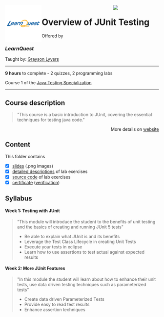 <a href="https://www.coursera.org/learn/j-unit-testing">
  <img src="/img/Java_Testing_logo.avif" width="150" align="right">
</a>

<img src="/img/LearnQuest_logo.png" width="120" align="left">

# Overview of JUnit Testing

Offered by 
### *LearnQuest*

Taught by: [Grayson Lyvers](https://www.coursera.org/instructor/~80014260)

---

**9 hours** to complete - 2 quizzes, 2 programming labs

Course 1 of the [Java Testing Specialization](../) 

---

## Course description

>"This course is a basic introduction to JUnit, covering the essential techniques for testing java code."

<p align="right">More details on <a href="https://www.coursera.org/learn/j-unit-testing">website</a></p>

## Content
This folder contains 
- [x] [slides](./Slides) (.png images)
- [x] [detailed descriptions](./Labs) of lab exercises
- [x] [source code](./Codes) of lab exercises
- [x] [certificate](./Coursera_Certificate_Oracle_Database_Foundations.pdf) ([verification](https://coursera.org/verify/FYSHE8KEFD6D))

## Syllabus

#### Week 1: Testing with JUnit

>"This module will introduce the student to the benefits of unit testing and the basics of creating and running JUnit 5 tests"
>- Be able to explain what JUnit is and its benefits
>- Leverage the Test Class Lifecycle in creating Unit Tests
>- Execute your tests in eclipse
>- Learn how to use assertions to test actual against expected results

#### Week 2: More JUnit Features

>"In this module the student will learn about how to enhance their unit tests, use data driven testing techniques such as parameterized tests"
>- Create data driven Parameterized Tests
>- Provide easy to read test results
>- Enhance assertion techniques
